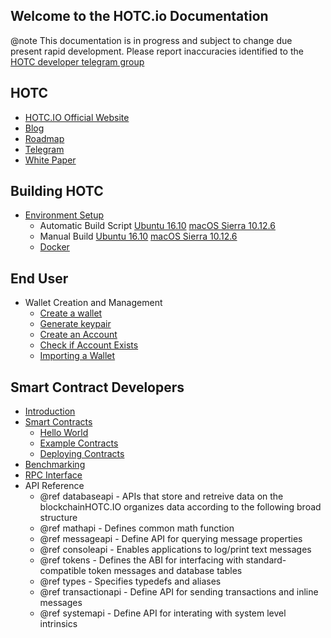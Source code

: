 Welcome to the HOTC.io Documentation
-----------------------------------

@note This documentation is in progress and subject to change due present rapid development. Please report inaccuracies identified to the [HOTC developer telegram group](https://t.me/joinchat/EaEnSUPktgfoI-XPfMYtcQ)

## HOTC
 - [HOTC.IO Official Website](https://www.hotc.io/)
 - [Blog](https://steemit.com/@hotcio)
 - [Roadmap](https://github.com/HOTCIO/Documentation/blob/master/Roadmap.md/)
 - [Telegram](https://www.hotc.io/chat/)
 - [White Paper](https://github.com/HOTCIO/Documentation/blob/master/TechnicalWhitePaper.md/)

## Building HOTC
- [Environment Setup]()
	- Automatic Build Script [Ubuntu 16.10](https://github.com/HOTCIO/hotc#autoubuntu) [macOS Sierra 10.12.6](https://github.com/HOTCIO/hotc#automac)
	- Manual Build [Ubuntu 16.10](https://github.com/HOTCIO/hotc#ubuntu) [macOS Sierra 10.12.6](https://github.com/HOTCIO/hotc#macos)
	- [Docker](https://github.com/HOTCIO/hotc/tree/master/Docker)

## End User
- Wallet Creation and Management
	- [Create a wallet](https://github.com/HOTCIO/hotc/tree/docs-432#generaluse-createwallet)
	- [Generate keypair](https://github.com/HOTCIO/hotc/tree/docs-432#generaluse-generatekeys)
	- [Create an Account](https://github.com/HOTCIO/hotc/tree/docs-432#generaluse-createaccount)
	- [Check if Account Exists](https://github.com/HOTCIO/hotc/tree/docs-432#generaluse-accountexists)
	- [Importing a Wallet](https://github.com/HOTCIO/hotc/tree/docs-432#generaluse-walletimport)

## Smart Contract Developers
- [Introduction](https://hotcio.github.io/hotc/group__contractdev.html)
- [Smart Contracts](https://github.com/HOTCIO/hotc#accountssmartcontracts)
	- [Hello World ](https://hotcio.github.io/hotc/md_contracts_hotclib_tutorial.html)
	- [Example Contracts](https://github.com/HOTCIO/hotc#example-smart-contracts)
	- [Deploying Contracts](https://github.com/HOTCIO/hotc#upload-sample-contract-to-blockchain)
- [Benchmarking]()
- [RPC Interface](https://hotcio.github.io/hotc/group__hotciorpc.html)
- API Reference
	- @ref databaseapi - APIs that store and retreive data on the blockchainHOTC.IO organizes data according to the following broad structure
	- @ref mathapi - Defines common math function
	- @ref messageapi - Define API for querying message properties
	- @ref consoleapi - Enables applications to log/print text messages
	- @ref tokens - Defines the ABI for interfacing with standard-compatible token messages and database tables
	- @ref types - Specifies typedefs and aliases
	- @ref transactionapi - Define API for sending transactions and inline messages
	- @ref systemapi - 	Define API for interating with system level intrinsics